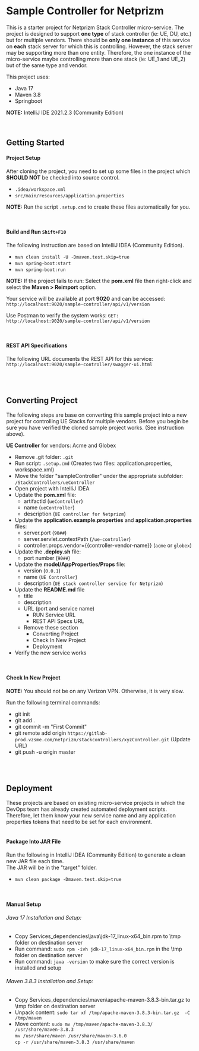 # Sample Controller for Netprizm
This is a starter project for Netprizm Stack Controller micro-service. 
The project is designed to support **one type** of stack controller (ie: UE, DU, etc.) but for multiple vendors. 
There should be **only one instance** of this service on **each** stack server for which this is controlling. 
However, the stack server may be supporting more than one entity. Therefore, the one instance of the micro-service 
maybe controlling more than one stack (ie: UE_1 and UE_2) but of the same type and vendor.

This project uses:
   - Java 17
   - Maven 3.8
   - Springboot

**NOTE:** IntelliJ IDE 2021.2.3 (Community Edition)

<p><br/></p>

## Getting Started

#### Project Setup
After cloning the project, you need to set up some files in the project which **SHOULD NOT** be checked into source control.
 - `.idea/workspace.xml`
 - `src/main/resources/application.properties`

**NOTE:** Run the script `.setup.cmd` to create these files automatically for you.  
<p><br/></p>



#### Build and Run `Shift+F10`
The following instruction are based on IntelliJ IDEA (Community Edition).  
 - `mvn clean install -U -Dmaven.test.skip=true`
 - `mvn spring-boot:start`
 - `mvn spring-boot:run`

**NOTE:** If the project fails to run: Select the **pom.xml** file then right-click and
select the **Maven > Reimport** option.

Your service will be available at port **9020** and can be accessed:
`http://localhost:9020/sample-controller/api/v1/version`

Use Postman to verify the system works:
`GET:    http://localhost:9020/sample-controller/api/v1/version`


<p><br/></p>


#### REST API Specifications
The following URL documents the REST API for this service:
``` http://localhost:9020/sample-controller/swagger-ui.html ``` 


<p><br/><br/></p>

## Converting Project
The following steps are base on converting this sample project into 
a new project for controlling UE Stacks for multiple vendors. 
Before you begin be sure you have verified the cloned sample project works. 
(See instruction above). 

<p></p>

**UE Controller** for vendors: Acme and Globex

 - Remove .git folder:  `.git`
 - Run script:  `.setup.cmd` (Creates two files: application.properties, workspace.xml) 
 - Move the folder "sampleController" under the appropriate subfolder:  `/StackControllers/ueController`
 - Open project with IntelliJ IDEA
 - Update the **pom.xml** file:
    - artifactId (`ueController`)	 
    - name (`ueController`)
    - description (`UE controller for Netprizm`)
 - Update the **application.example.properties** and **application.properties** files:
	- server.port (`90##`)
	- server.servlet.contextPath  (`/ue-controller`)
	- controller.props.vendor={{controller-vendor-name}}  (`acme` or `globex`)
 - Update the **.deploy.sh** file:
    - port number (`90##`)	 
- Update the **model/AppProperties/Props** file:
    - version (`0.0.1`)
	- name (`UE Controller`)
	- description (`UE stack controller service for Netprizm`)
- Update the **README.md** file
	- title
	- description
	- URL (port and service name)
		- RUN Service URL
		- REST API Specs URL
	- Remove these section
	    - Converting Project
	    - Check In New Project
	    - Deployment
- Verify the new service works
    	
<p><br/></p>

#### Check In New Project
**NOTE:** You should not be on any Verizon VPN. Otherwise, it is very slow.

<p>Run the following terminal commands:</p>

 - git init
 - git add .
 - git commit -m "First Commit"
 - git remote add origin ```https://gitlab-prod.vzsme.com/netprizm/stackcontrollers/xyzController.git``` (Update URL)
 - git push -u origin master
 
 
 <p><br/><br/></p>

## Deployment
These projects are based on existing micro-service projects in which
the DevOps team has already created automated deployment scripts. Therefore, let
them know your new service name and any application properties tokens that need
to be set for each environment.
<br/>
<br/>

#### Package Into JAR File

Run the following in IntelliJ IDEA (Community Edition) to generate a clean new JAR file each time.<br />
The JAR will be in the "target" folder.
- `mvn clean package -Dmaven.test.skip=true`


<p><br/></p>


#### Manual Setup
###### Java 17 Installation and Setup:
* Copy Services\_dependencies\java\jdk-17_linux-x64_bin.rpm to \tmp folder on destination server
* Run command: `sudo rpm -ivh jdk-17_linux-x64_bin.rpm` in the \tmp folder on destination server
* Run command: `java -version` to make sure the correct version is installed and setup


###### Maven 3.8.3 Installation and Setup:
* Copy Services\_dependencies\maven\apache-maven-3.8.3-bin.tar.gz to \tmp folder on destination server
* Unpack content: `sudo tar xf /tmp/apache-maven-3.8.3-bin.tar.gz  -C /tmp/maven`
* Move content: `sudo mv /tmp/maven/apache-maven-3.8.3/  /usr/share/maven-3.8.3`<br />
  `mv /usr/share/maven /usr/share/maven-3.6.0`<br/>
  `cp -r /usr/share/maven-3.8.3 /usr/share/maven`
